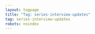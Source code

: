 ```yaml
---
layout: tagpage
title: "Tag: series-interview-updates"
tag: series-interview-updates
robots: noindex
---
```

